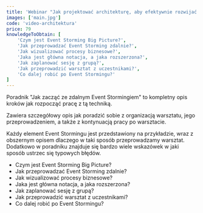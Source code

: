 ```yaml
---
title: 'Webinar "Jak projektować architekturę, aby efektywnie rozwijać Twój produkt"'
images: ['main.jpg']
code: 'video-architektura'
price: 79
knowledgeToObtain: [
    'Czym jest Event Storming Big Picture?', 
    'Jak przeprowadzać Event Storming zdalnie?', 
    'Jak wizualizować procesy biznesowe?', 
    'Jaka jest główna notacja, a jaka rozszerzona?', 
    'Jak zaplanować sesję z grupą?', 
    'Jak przeprowadzić warsztat z uczestnikami?', 
    'Co dalej robić po Event Stormingu?'
]
---
```

Poradnik "Jak zacząć ze zdalnym Event Stormingiem" to kompletny opis kroków jak rozpocząć pracę z tą techniką.

Zawiera szczegółowy opis jak poradzić sobie z organizacją warsztatu, jego przeprowadzeniem, a także z kontynuacją pracy po warsztacie.

Każdy element Event Stormingu jest przedstawiony na przykładzie, wraz z obszernym opisem dlaczego w taki sposób przeprowadzamy warsztat. Dodatkowo w poradniku znajduje się bardzo wiele wskazówek w jaki sposób ustrzec się typowych błędów.

- Czym jest Event Storming Big Picture?
- Jak przeprowadzać Event Storming zdalnie?
- Jak wizualizować procesy biznesowe?
- Jaka jest główna notacja, a jaka rozszerzona?
- Jak zaplanować sesję z grupą?
- Jak przeprowadzić warsztat z uczestnikami?
- Co dalej robić po Event Stormingu?